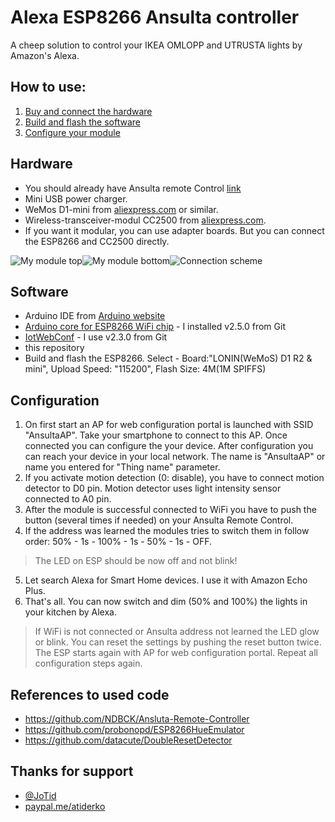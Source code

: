 # Alexa ESP8266 Ansulta controller
A cheep solution to control your IKEA OMLOPP and UTRUSTA lights by Amazon's Alexa.

## How to use:
1. [Buy and connect the hardware](#hardware)
2. [Build and flash the software](#software)
3. [Configure your module](#configuration)

## Hardware
- You should already have Ansulta remote Control [link](http://www.ikea.com/de/de/catalog/products/90300773/)
- Mini USB power charger.
- WeMos D1-mini from [aliexpress.com](https://de.aliexpress.com/item/D1-mini-Mini-NodeMcu-4M-bytes-Lua-WIFI-Internet-of-Things-development-board-based-ESP8266-by/32651747570.html) or similar.
- Wireless-transceiver-modul CC2500 from [aliexpress.com](https://de.aliexpress.com/item/Wireless-Module-CC2500-2-4G-Low-power-Consistency-Stability-Small-Size/32702148262.html).
- If you want it modular, you can use adapter boards. But you can connect the ESP8266 and CC2500 directly.

![My module top](https://github.com/atiderko/esp8266-ansulta-alexa/blob/master/my_module_top.jpg)![My module bottom](https://github.com/atiderko/esp8266-ansulta-alexa/blob/master/my_module_bottom.jpg)![Connection scheme](https://github.com/atiderko/esp8266-ansulta-alexa/blob/master/scheme.png)

## Software
- Arduino IDE from [Arduino website](http://www.arduino.cc/en/main/software)
- [Arduino core for ESP8266 WiFi chip](https://github.com/esp8266/Arduino) - I installed v2.5.0 from Git 
- [IotWebConf](https://github.com/prampec/IotWebConf) - I use v2.3.0 from Git
- this repository
- Build and flash the ESP8266. Select - Board:"LONIN(WeMoS) D1 R2 & mini", Upload Speed: "115200", Flash Size: 4M(1M SPIFFS)

## Configuration
1. On first start an AP for web configuration portal is launched with SSID "AnsultaAP". Take your smartphone to connect to this AP. Once connected you can configure the your device. After configuration you can reach your device in your local network. The name is "AnsultaAP" or name you entered for "Thing name" parameter.
2. If you activate motion detection (0: disable), you have to connect motion detector to D0 pin. Motion detector uses light intensity sensor connected to A0 pin. 
3. After the module is successful connected to WiFi you have to push the button (several times if needed) on your Ansulta Remote Control.
4. If the address was learned the modules tries to switch them in follow order: 50% - 1s - 100% - 1s - 50% - 1s - OFF.
> The LED on ESP should be now off and not blink!
5. Let search Alexa for Smart Home devices. I use it with Amazon Echo Plus.
6. That's all. You can now switch and dim (50% and 100%) the lights in your kitchen by Alexa.

>If WiFi is not connected or Ansulta address not learned the LED glow or blink. You can reset the settings by pushing the reset button twice. The ESP starts again with AP for web configuration portal. Repeat all configuration steps again.

## References to used code
- https://github.com/NDBCK/Ansluta-Remote-Controller
- https://github.com/probonopd/ESP8266HueEmulator
- https://github.com/datacute/DoubleResetDetector

## Thanks for support
- [@JoTid](https://github.com/JoTid)
- [paypal.me/atiderko](https://www.paypal.me/atiderko)
